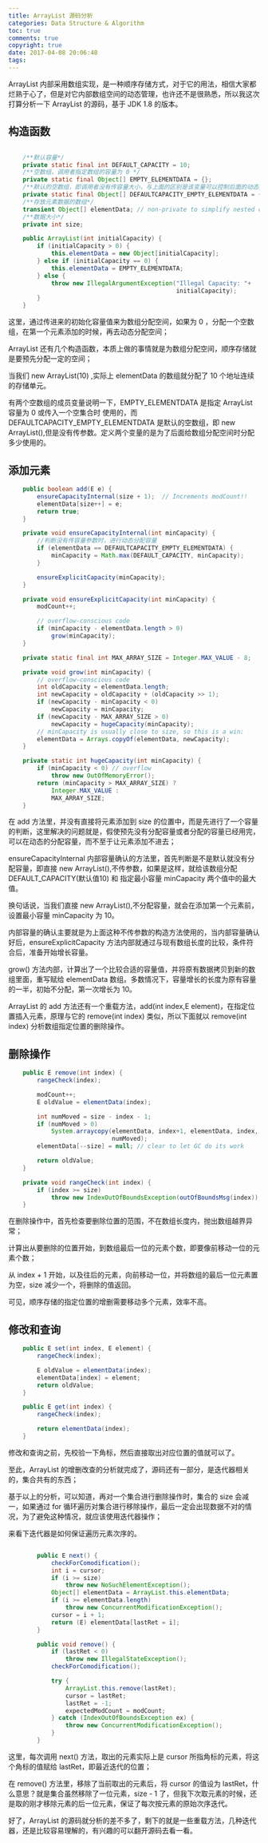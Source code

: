 ```yaml
---
title: ArrayList 源码分析
categories: Data Structure & Algorithm
toc: true
comments: true
copyright: true
date: 2017-04-08 20:06:48
tags:
---
```


ArrayList 内部采用数组实现，是一种顺序存储方式，对于它的用法，相信大家都烂熟于心了，但是对它内部数组空间的动态管理，也许还不是很熟悉，所以我这次打算分析一下 ArrayList 的源码，基于 JDK 1.8 的版本。

<!--more-->
## 构造函数
```java

    /**默认容量*/
    private static final int DEFAULT_CAPACITY = 10;
    /**空数组，调用者指定数组的容量为 0 */
    private static final Object[] EMPTY_ELEMENTDATA = {};
    /**默认的空数组，即调用者没有传容量大小，与上面的区别是该变量可以控制后面的动态扩容*/
    private static final Object[] DEFAULTCAPACITY_EMPTY_ELEMENTDATA = {};
    /**存放元素数据的数组*/
    transient Object[] elementData; // non-private to simplify nested class access
    /**数据大小*/
    private int size;

    public ArrayList(int initialCapacity) {
        if (initialCapacity > 0) {
            this.elementData = new Object[initialCapacity];
        } else if (initialCapacity == 0) {
            this.elementData = EMPTY_ELEMENTDATA;
        } else {
            throw new IllegalArgumentException("Illegal Capacity: "+
                                               initialCapacity);
        }
    }


```
这里，通过传进来的初始化容量值来为数组分配空间，如果为 0 ，分配一个空数组，在第一个元素添加的时候，再去动态分配空间；

ArrayList 还有几个构造函数，本质上做的事情就是为数组分配空间，顺序存储就是要预先分配一定的空间；

当我们 new ArrayList(10) ,实际上 elementData 的数组就分配了 10 个地址连续的存储单元。

有两个空数组的成员变量说明一下，EMPTY_ELEMENTDATA 是指定 ArrayList 容量为 0 或传入一个空集合时 使用的，而 DEFAULTCAPACITY_EMPTY_ELEMENTDATA 是默认的空数组，即 new ArrayList(),但是没有传参数。定义两个变量的是为了后面给数组分配空间时分配多少使用的。

## 添加元素
```java
    public boolean add(E e) {
        ensureCapacityInternal(size + 1);  // Increments modCount!!
        elementData[size++] = e;
        return true;
    }

    private void ensureCapacityInternal(int minCapacity) {
    	//判断没有传容量参数时，进行动态分配容量
        if (elementData == DEFAULTCAPACITY_EMPTY_ELEMENTDATA) {
            minCapacity = Math.max(DEFAULT_CAPACITY, minCapacity);
        }

        ensureExplicitCapacity(minCapacity);
    }

    private void ensureExplicitCapacity(int minCapacity) {
        modCount++;

        // overflow-conscious code
        if (minCapacity - elementData.length > 0)
            grow(minCapacity);
    }

    private static final int MAX_ARRAY_SIZE = Integer.MAX_VALUE - 8;

    private void grow(int minCapacity) {
        // overflow-conscious code
        int oldCapacity = elementData.length;
        int newCapacity = oldCapacity + (oldCapacity >> 1);
        if (newCapacity - minCapacity < 0)
            newCapacity = minCapacity;
        if (newCapacity - MAX_ARRAY_SIZE > 0)
            newCapacity = hugeCapacity(minCapacity);
        // minCapacity is usually close to size, so this is a win:
        elementData = Arrays.copyOf(elementData, newCapacity);
    }

    private static int hugeCapacity(int minCapacity) {
        if (minCapacity < 0) // overflow
            throw new OutOfMemoryError();
        return (minCapacity > MAX_ARRAY_SIZE) ?
            Integer.MAX_VALUE :
            MAX_ARRAY_SIZE;
    }


```
在 add 方法里，并没有直接将元素添加到 size 的位置中，而是先进行了一个容量的判断，这里解决的问题就是，假使预先没有分配容量或者分配的容量已经用完，可以在动态的分配容量，而不至于让元素添加不进去；

ensureCapacityInternal 内部容量确认的方法里，首先判断是不是默认就没有分配容量，即直接 new ArrayList(),不传参数，如果是这样，就给该数组分配 DEFAULT_CAPACITY(默认值10) 和 指定最小容量 minCapacity 两个值中的最大值。

换句话说，当我们直接 new ArrayList(),不分配容量，就会在添加第一个元素前，设置最小容量 minCapacity 为 10。

内部容量的确认主要就是为上面这种不传参数的构造方法使用的，当内部容量确认好后，ensureExplicitCapacity 方法内部就通过与现有数组长度的比较，条件符合后，准备开始增长容量。

grow() 方法内部，计算出了一个比较合适的容量值，并将原有数据拷贝到新的数组里面，重写赋给 elementData 数组。多数情况下，容量增长的长度为原有容量的一半，初始不分配，第一次增长为 10。

ArrayList 的 add 方法还有一个重载方法，add(int index,E element)，在指定位置插入元素，原理与它的 remove(int index) 类似，所以下面就以 remove(int index) 分析数组指定位置的删除操作。

## 删除操作
```java
    public E remove(int index) {
        rangeCheck(index);

        modCount++;
        E oldValue = elementData(index);

        int numMoved = size - index - 1;
        if (numMoved > 0)
            System.arraycopy(elementData, index+1, elementData, index,
                             numMoved);
        elementData[--size] = null; // clear to let GC do its work

        return oldValue;
    }

    private void rangeCheck(int index) {
        if (index >= size)
            throw new IndexOutOfBoundsException(outOfBoundsMsg(index));
    }

```
在删除操作中，首先检查要删除位置的范围，不在数组长度内，抛出数组越界异常；

计算出从要删除的位置开始，到数组最后一位的元素个数，即要像前移动一位的元素个数；

从 index + 1 开始，以及往后的元素，向前移动一位，并将数组的最后一位元素置为空，size 减少一个，将删除的值返回。

可见，顺序存储的指定位置的增删需要移动多个元素，效率不高。

## 修改和查询
```java
    public E set(int index, E element) {
        rangeCheck(index);

        E oldValue = elementData(index);
        elementData[index] = element;
        return oldValue;
    }

    public E get(int index) {
        rangeCheck(index);

        return elementData(index);
    }

```
修改和查询之前，先校验一下角标，然后直接取出对应位置的值就可以了。

至此，ArrayList 的增删改查的分析就完成了，源码还有一部分，是迭代器相关的，集合共有的东西；

基于以上的分析，可以知道，再对一个集合进行删除操作时，集合的 size 会减一，如果通过 for 循环遍历对集合进行移除操作，最后一定会出现数据不对的情况，为了避免这种情况，就应该使用迭代器操作；

来看下迭代器是如何保证遍历元素次序的。
```java

        public E next() {
            checkForComodification();
            int i = cursor;
            if (i >= size)
                throw new NoSuchElementException();
            Object[] elementData = ArrayList.this.elementData;
            if (i >= elementData.length)
                throw new ConcurrentModificationException();
            cursor = i + 1;
            return (E) elementData[lastRet = i];
        }

        public void remove() {
            if (lastRet < 0)
                throw new IllegalStateException();
            checkForComodification();

            try {
                ArrayList.this.remove(lastRet);
                cursor = lastRet;
                lastRet = -1;
                expectedModCount = modCount;
            } catch (IndexOutOfBoundsException ex) {
                throw new ConcurrentModificationException();
            }
        }

```
这里，每次调用 next() 方法，取出的元素实际上是 cursor 所指角标的元素，将这个角标的值赋给 lastRet，即最近迭代的位置；

在 remove() 方法里，移除了当前取出的元素后，将 cursor 的值设为 lastRet，什么意思？就是集合虽然移除了一位元素，size - 1 了，但我下次取元素的时候，还是取的刚才移除元素的后一位元素，保证了每次按元素的原始次序迭代。


好了，ArrayList 的源码就分析的差不多了，剩下的就是一些重载方法，几种迭代器，还是比较容易理解的，有兴趣的可以翻开源码去看一看。




